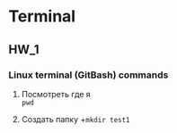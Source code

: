 # Terminal

## HW_1

### Linux terminal (GitBash) commands
1. Посмотреть где я     
    `pwd`
    
2. Создать папку
    +`mkdir test1`

